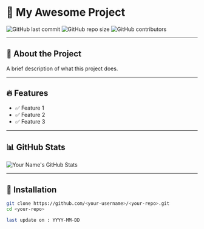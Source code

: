 # 🚀 My Awesome Project

![GitHub last commit](https://img.shields.io/github/last-commit/lokesh-madireddi/<your-repo>)
![GitHub repo size](https://img.shields.io/github/repo-size/lokesh-madireddi/<your-repo>)
![GitHub contributors](https://img.shields.io/github/contributors/<your-username>/<your-repo>)

---

## 📌 About the Project
A brief description of what this project does.

---

## 🔥 Features
- ✅ Feature 1
- ✅ Feature 2
- ✅ Feature 3

---

## 📊 GitHub Stats  
![Your Name's GitHub Stats](https://github-readme-stats.vercel.app/api?username=lokesh-madireddi&show_icons=true&theme=radical)

---

## 🚀 Installation  
```bash
git clone https://github.com/<your-username>/<your-repo>.git
cd <your-repo>

last update on : YYYY-MM-DD
